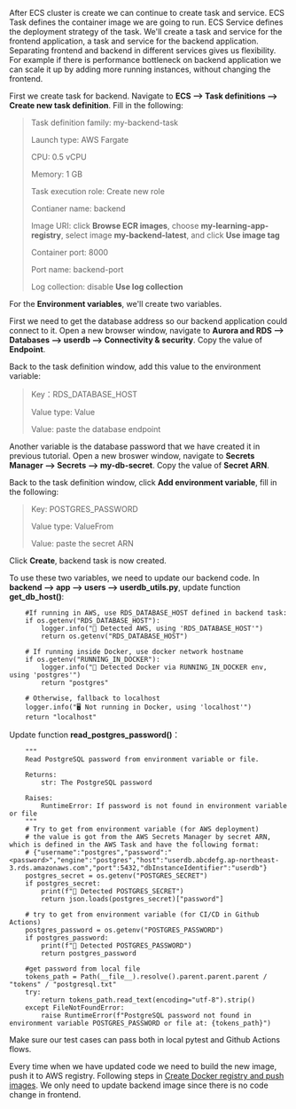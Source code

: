 After ECS cluster is create we can continue to create task and service. ECS Task defines the container image we are going to run. ECS Service defines the deployment strategy of the task. We'll create a task and service for the frontend application, a task and service for the backend application. Separating frontend and backend in different services gives us flexibility. For example if there is performance bottleneck on backend application we can scale it up by adding more running instances, without changing the frontend.

First we create task for backend. Navigate to **ECS --> Task definitions --> Create new task definition**. Fill in the following:

>Task definition family: my-backend-task
>
>Launch type: AWS Fargate
>
>CPU: 0.5 vCPU
>
>Memory: 1 GB
>
>Task execution role: Create new role
>
>Contianer name: backend
>
>Image URI: click **Browse ECR images**, choose **my-learning-app-registry**, select image **my-backend-latest**, and click **Use image tag**
>
>Container port: 8000
>
>Port name: backend-port
>
>Log collection: disable **Use log collection**

For the **Environment variables**, we'll create two variables.

First we need to get the database address so our backend application could connect to it. Open a new browser window, navigate to **Aurora and RDS --> Databases --> userdb --> Connectivity & security**. Copy the value of **Endpoint**.

Back to the task definition window, add this value to the environment variable:

>Key：RDS_DATABASE_HOST
>
>Value type: Value
>
>Value: paste the database endpoint

Another variable is the database password that we have created it in previous tutorial. Open a new broswer window, navigate to **Secrets Manager --> Secrets --> my-db-secret**. Copy the value of **Secret ARN**.

Back to the task definition window, click **Add environment variable**, fill in the following:

>Key: POSTGRES_PASSWORD
>
>Value type: ValueFrom
>
>Value: paste the secret ARN

Click **Create**, backend task is now created.

To use these two variables, we need to update our backend code. In **backend --> app --> users --> userdb_utils.py**, update function **get_db_host()**:

```
    #If running in AWS, use RDS_DATABASE_HOST defined in backend task:
    if os.getenv("RDS_DATABASE_HOST"):
        logger.info("🐳 Detected AWS, using 'RDS_DATABASE_HOST'")
        return os.getenv("RDS_DATABASE_HOST")
    
    # If running inside Docker, use docker network hostname
    if os.getenv("RUNNING_IN_DOCKER"):
        logger.info("🐳 Detected Docker via RUNNING_IN_DOCKER env, using 'postgres'")
        return "postgres"

    # Otherwise, fallback to localhost
    logger.info("🖥️ Not running in Docker, using 'localhost'")
    return "localhost"
```

Update function **read_postgres_password()**：

```
    """
    Read PostgreSQL password from environment variable or file.
    
    Returns:
        str: The PostgreSQL password
        
    Raises:
        RuntimeError: If password is not found in environment variable or file
    """
    # Try to get from environment variable (for AWS deployment)
    # the value is got from the AWS Secrets Manager by secret ARN, which is defined in the AWS Task and have the following format:
    # {"username":"postgres","password":"<password>","engine":"postgres","host":"userdb.abcdefg.ap-northeast-3.rds.amazonaws.com","port":5432,"dbInstanceIdentifier":"userdb"}
    postgres_secret = os.getenv("POSTGRES_SECRET")
    if postgres_secret:
        print(f"🐳 Detected POSTGRES_SECRET")
        return json.loads(postgres_secret)["password"]
    
    # try to get from environment variable (for CI/CD in Github Actions)
    postgres_password = os.getenv("POSTGRES_PASSWORD")
    if postgres_password:
        print(f"🐳 Detected POSTGRES_PASSWORD")
        return postgres_password
    
    #get password from local file
    tokens_path = Path(__file__).resolve().parent.parent.parent / "tokens" / "postgresql.txt"
    try:
        return tokens_path.read_text(encoding="utf-8").strip()
    except FileNotFoundError:
        raise RuntimeError(f"PostgreSQL password not found in environment variable POSTGRES_PASSWORD or file at: {tokens_path}")
```

Make sure our test cases can pass both in local pytest and Github Actions flows.

Every time when we have updated code we need to build the new image, push it to AWS registry. Following steps in [Create Docker registry and push images](09.%20AWS%20-%20create%20Docker%20registry%20and%20push%20images.md). We only need to update backend image since there is no code change in frontend.